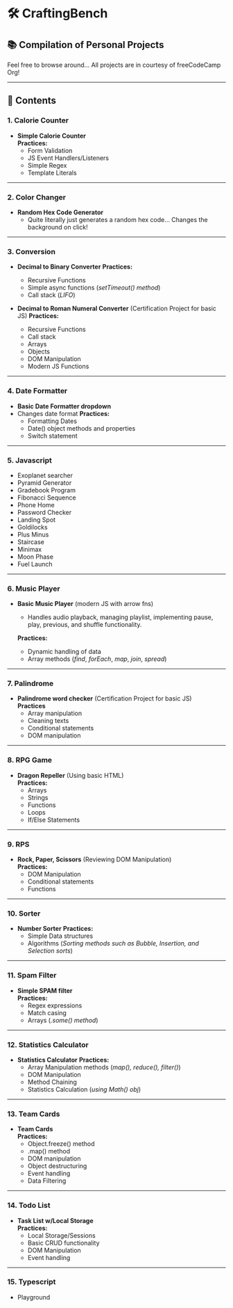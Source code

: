 # 🛠️ CraftingBench

## 📚 Compilation of Personal Projects  
Feel free to browse around... 
All projects are in courtesy of freeCodeCamp Org!

---

## 📌 Contents

### 1. Calorie Counter  
- **Simple Calorie Counter**  
  **Practices:**  
  - Form Validation  
  - JS Event Handlers/Listeners  
  - Simple Regex  
  - Template Literals  

---

### 2. Color Changer  
- **Random Hex Code Generator** 
  - Quite literally just generates a random hex code... Changes the background on click!

---

### 3. Conversion
- **Decimal to Binary Converter** 
  **Practices:**  
  - Recursive Functions 
  - Simple async functions (*setTimeout() method*)  
  - Call stack (*LIFO*) 

- **Decimal to Roman Numeral Converter** (Certification Project for basic JS)
  **Practices:**  
  - Recursive Functions 
  - Call stack  
  - Arrays  
  - Objects 
  - DOM Manipulation  
  - Modern JS Functions 

---

### 4. Date Formatter 
- **Basic Date Formatter dropdown** 
- Changes date format 
  **Practices:**  
  - Formatting Dates  
  - Date() object methods and properties  
  - Switch statement  

---

### 5. Javascript  
- Exoplanet searcher  
- Pyramid Generator  
- Gradebook Program  
- Fibonacci Sequence  
- Phone Home  
- Password Checker  
- Landing Spot  
- Goldilocks  
- Plus Minus  
- Staircase 
- Minimax 
- Moon Phase  
- Fuel Launch 

---

### 6. Music Player
- **Basic Music Player** (modern JS with arrow fns) 
    - Handles audio playback, managing playlist, implementing pause, play, previous, and shuffle functionality. 

  **Practices:**  
  - Dynamic handling of data  
  - Array methods (*find*, *forEach*, *map*, *join*, *spread*)  

---

### 7. Palindrome 
- **Palindrome word checker** (Certification Project for basic JS)  
  **Practices** 
  - Array manipulation
  - Cleaning texts  
  - Conditional statements  
  - DOM manipulation

---

### 8. RPG Game  
- **Dragon Repeller** (Using basic HTML)  
  **Practices:**  
  - Arrays  
  - Strings  
  - Functions  
  - Loops  
  - If/Else Statements  

---

### 9. RPS 
- **Rock, Paper, Scissors** (Reviewing DOM Manipulation)  
  **Practices:**  
  - DOM Manipulation  
  - Conditional statements  
  - Functions 

---

### 10. Sorter  
- **Number Sorter** 
  **Practices:**  
  - Simple Data structures  
  - Algorithms  (*Sorting methods such as Bubble, Insertion, and Selection sorts*) 

---

### 11. Spam Filter 
- **Simple SPAM filter**  
  **Practices:**  
  - Regex expressions 
  - Match casing  
  - Arrays (*.some() method*) 

--- 

### 12. Statistics Calculator 
- **Statistics Calculator** 
  **Practices:**  
  - Array Manipulation methods (*map(), reduce(), filter()*)  
  - DOM Manipulation  
  - Method Chaining 
  - Statistics Calculation  (*using Math() obj*)  

--- 

### 13. Team Cards 
- **Team Cards**  
  **Practices:**  
    - Object.freeze() method  
    - .map() method 
    - DOM manipulation  
    - Object destructuring  
    - Event handling  
    - Data Filtering  

---

### 14. Todo List 
- **Task List w/Local Storage**  
  **Practices:**  
    - Local Storage/Sessions
    - Basic CRUD functionality
    - DOM Manipulation
    - Event handling  

---

### 15. Typescript  
- Playground  
